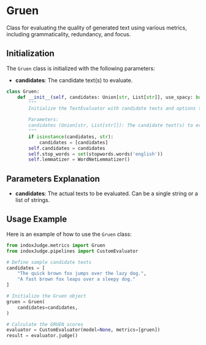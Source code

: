 # Gruen

Class for evaluating the quality of generated text using various metrics, including grammaticality, redundancy, and focus.

## Initialization

The `Gruen` class is initialized with the following parameters:

- **candidates**: The candidate text(s) to evaluate.

```python
class Gruen:
    def __init__(self, candidates: Union[str, List[str]], use_spacy: bool = True, use_nltk: bool = True):
        """
        Initialize the TextEvaluator with candidate texts and options to use spacy and nltk.

        Parameters:
        candidates (Union[str, List[str]]): The candidate text(s) to evaluate.
        """
        if isinstance(candidates, str):
            candidates = [candidates]
        self.candidates = candidates
        self.stop_words = set(stopwords.words('english'))
        self.lemmatizer = WordNetLemmatizer()
```
## Parameters Explanation

- **candidates**: The actual texts to be evaluated. Can be a single string or a list of strings.

## Usage Example

Here is an example of how to use the `Gruen` class:

```python
from indoxJudge.metrics import Gruen
from indoxJudge.pipelines import CustomEvaluator

# Define sample candidate texts
candidates = [
    "The quick brown fox jumps over the lazy dog.",
    "A fast brown fox leaps over a sleepy dog."
]

# Initialize the Gruen object
gruen = Gruen(
    candidates=candidates,
)

# Calculate the GRUEN scores
evaluator = CustomEvaluator(model=None, metrics=[gruen])
result = evaluator.judge()
```